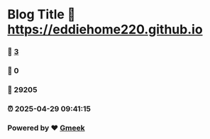 # Blog Title :link: https://eddiehome220.github.io 
### :page_facing_up: [3](https://eddiehome220.github.io/tag.html) 
### :speech_balloon: 0 
### :hibiscus: 29205 
### :alarm_clock: 2025-04-29 09:41:15 
### Powered by :heart: [Gmeek](https://github.com/Meekdai/Gmeek)
